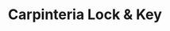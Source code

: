 ---
title: "Carpinteria Lock & Key"
url: /carpinteria/carpinteria-lock-und-key/
shop: Schlüsseldienst
---